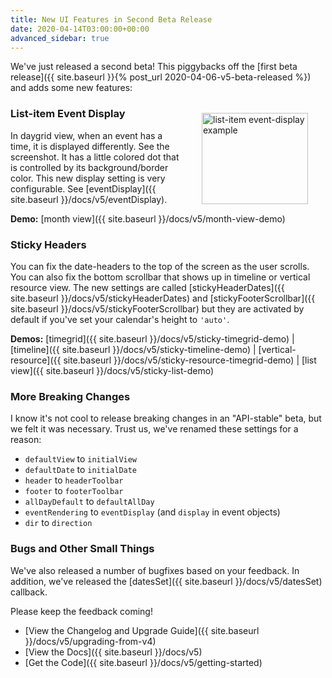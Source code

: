 ```yaml
---
title: New UI Features in Second Beta Release
date: 2020-04-14T03:00:00+00:00
advanced_sidebar: true
---
```


We've just released a second beta! This piggybacks off the [first beta release]({{ site.baseurl }}{% post_url 2020-04-06-v5-beta-released %}) and adds some new features:


### List-item Event Display

<img src='{{ site.baseurl }}/docs/v5/event-list-item.png' alt='list-item event-display example' width='170' height='146' style='float:right;margin:-2em 2em 1em 2em' />

In daygrid view, when an event has a time, it is displayed differently. See the screenshot. It has a little colored dot that is controlled by its background/border color. This new display setting is very configurable. See [eventDisplay]({{ site.baseurl }}/docs/v5/eventDisplay).

**Demo:** [month view]({{ site.baseurl }}/docs/v5/month-view-demo)


### Sticky Headers

You can fix the date-headers to the top of the screen as the user scrolls. You can also fix the bottom scrollbar that shows up in timeline or vertical resource view. The new settings are called [stickyHeaderDates]({{ site.baseurl }}/docs/v5/stickyHeaderDates) and [stickyFooterScrollbar]({{ site.baseurl }}/docs/v5/stickyFooterScrollbar) but they are activated by default if you've set your calendar's height to `'auto'`.

**Demos:**
[timegrid]({{ site.baseurl }}/docs/v5/sticky-timegrid-demo) |
[timeline]({{ site.baseurl }}/docs/v5/sticky-timeline-demo) |
[vertical-resource]({{ site.baseurl }}/docs/v5/sticky-resource-timegrid-demo) |
[list view]({{ site.baseurl }}/docs/v5/sticky-list-demo)


### More Breaking Changes

I know it's not cool to release breaking changes in an "API-stable" beta, but we felt it was necessary. Trust us, we've renamed these settings for a reason:

- `defaultView` to `initialView`
- `defaultDate` to `initialDate`
- `header` to `headerToolbar`
- `footer` to `footerToolbar`
- `allDayDefault` to `defaultAllDay`
- `eventRendering` to `eventDisplay` (and `display` in event objects)
- `dir` to `direction`


### Bugs and Other Small Things

We've also released a number of bugfixes based on your feedback. In addition, we've released the [datesSet]({{ site.baseurl }}/docs/v5/datesSet) callback.

Please keep the feedback coming!

- [View the Changelog and Upgrade Guide]({{ site.baseurl }}/docs/v5/upgrading-from-v4)
- [View the Docs]({{ site.baseurl }}/docs/v5)
- [Get the Code]({{ site.baseurl }}/docs/v5/getting-started)
